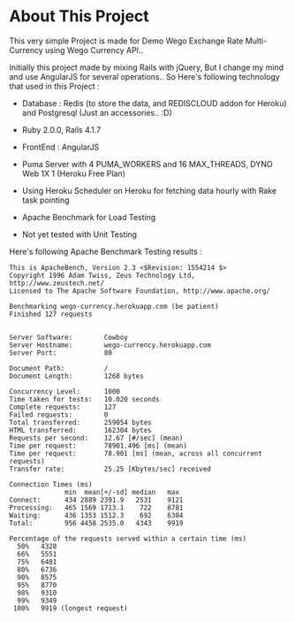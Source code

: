 # About This Project

This very simple Project is made for Demo Wego Exchange Rate Multi-Currency using Wego Currency API..

Initially this project made by mixing Rails with jQuery, But I change my mind and use AngularJS for several operations..
So Here's following technology that used in this Project :

* Database : Redis (to store the data, and REDISCLOUD addon for Heroku) and Postgresql (Just an accessories.. :D)

* Ruby 2.0.0, Rails 4.1.7

* FrontEnd : AngularJS

* Puma Server with 4 PUMA_WORKERS and 16 MAX_THREADS, DYNO Web 1X 1 (Heroku Free Plan)

* Using Heroku Scheduler on Heroku for fetching data hourly with Rake task pointing

* Apache Benchmark for Load Testing

* Not yet tested with Unit Testing


Here's following Apache Benchmark Testing results :
```
This is ApacheBench, Version 2.3 <$Revision: 1554214 $>
Copyright 1996 Adam Twiss, Zeus Technology Ltd, http://www.zeustech.net/
Licensed to The Apache Software Foundation, http://www.apache.org/

Benchmarking wego-currency.herokuapp.com (be patient)
Finished 127 requests


Server Software:        Cowboy
Server Hostname:        wego-currency.herokuapp.com
Server Port:            80

Document Path:          /
Document Length:        1268 bytes

Concurrency Level:      1000
Time taken for tests:   10.020 seconds
Complete requests:      127
Failed requests:        0
Total transferred:      259054 bytes
HTML transferred:       162304 bytes
Requests per second:    12.67 [#/sec] (mean)
Time per request:       78901.496 [ms] (mean)
Time per request:       78.901 [ms] (mean, across all concurrent requests)
Transfer rate:          25.25 [Kbytes/sec] received

Connection Times (ms)
              min  mean[+/-sd] median   max
Connect:      434 2889 2391.9   2531    9121
Processing:   465 1569 1713.1    722    8781
Waiting:      436 1353 1512.3    692    6304
Total:        956 4458 2535.0   4343    9919

Percentage of the requests served within a certain time (ms)
  50%   4328
  66%   5551
  75%   6481
  80%   6736
  90%   8575
  95%   8770
  98%   9310
  99%   9349
 100%   9919 (longest request)
```
